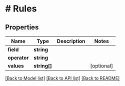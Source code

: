 # # Rules

## Properties

Name | Type | Description | Notes
------------ | ------------- | ------------- | -------------
**field** | **string** |  |
**operator** | **string** |  |
**values** | **string[]** |  | [optional]

[[Back to Model list]](../../README.md#models) [[Back to API list]](../../README.md#endpoints) [[Back to README]](../../README.md)
